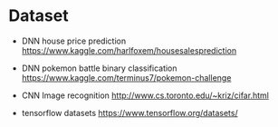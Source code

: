 # Dataset
+ DNN house price prediction
    https://www.kaggle.com/harlfoxem/housesalesprediction

+ DNN pokemon battle binary classification
    https://www.kaggle.com/terminus7/pokemon-challenge

+ CNN Image recognition
    http://www.cs.toronto.edu/~kriz/cifar.html

+ tensorflow datasets
    https://www.tensorflow.org/datasets/
